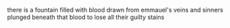 
there is a fountain filled with blood
drawn from emmauel's veins
and sinners plunged beneath that blood
to lose all their guilty stains
